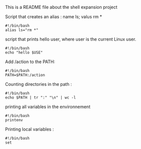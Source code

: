 This is a README file about the shell expansion project

Script that creates an alias : name ls; valus rm *

	#!/bin/bash
	alias ls="rm *"

 script that prints hello user, where user is the current Linux user.

	#!/bin/bash 
	echo "hello $USE"

Add /action to the PATH:

	#!/bin/bash
	PATH=$PATH:/action 

Counting directories in the path :

	#!/bin/bash
	echo $PATH | tr ":" "\n" | wc -l

printing all variables in the environnement 

	#!/bin/bash
	printenv

Printing local variables : 
	
	#!/bin/bash
	set 


